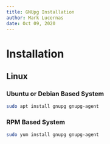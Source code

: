```yaml
---
title: GNUpg Installation
author: Mark Lucernas
date: Oct 09, 2020
---
```



# Installation

## Linux

### Ubuntu or Debian Based System

```bash
sudo apt install gnupg gnupg-agent
```

### RPM Based System

```bash
sudo yum install gnupg gnupg-agent
```

